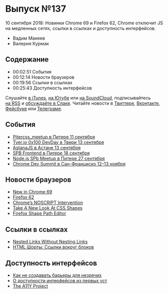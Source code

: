 # Выпуск №137

10 сентября 2018: Новинки Chrome 69 и Firefox 62, Chrome отключит JS на медленных сетях, ссылки в ссылках и доступность интерфейсов.

- Вадим Макеев
- Валерия Курмак

## Содержание

- 00:02:51 События
- 00:12:14 Новости браузеров
- 00:19:56 Ссылки в ссылках
- 00:25:43 Доступность интерфейсов

Слушайте [в iTunes](https://itunes.apple.com/podcast/id1080500016), [на Ютубе](https://www.youtube.com/playlist?list=PLMBnwIwFEFHcwuevhsNXkFTcadeX5R1Go) или [на SoundCloud](https://soundcloud.com/web-standards), подписывайтесь [на RSS](https://web-standards.ru/podcast/feed/) и [обсуждайте в Слаке](http://slack.web-standards.ru/). Читайте новости в [Твиттере](https://twitter.com/webstandards_ru), [Вконтакте](https://vk.com/webstandards_ru), [Фейсбуке](https://www.facebook.com/webstandardsru) или [Телеграме](https://t.me/webstandards_ru).

## События

- [Pitercss_meetup в Питере 11 сентября](https://medium.com/p/eeda48fbbf3b)
- [Tver.io 0x100 DevDay в Твери 13 сентября](https://www.meetup.com/tverio/events/254375421/)
- [AstanaJS в Астане 13 сентября](https://www.facebook.com/events/304756690289447/)
- [SPB Frontend в Питере 18 сентября](https://spb-frontend-events.timepad.ru/event/804943/)
- [Node.js SPb Meetup в Питере 27 сентября](https://eventuer.timepad.ru/event/803253/)
- [Chrome Dev Summit в Сан-Франциско 12–13 ноября](https://developer.chrome.com/devsummit/)

## Новости браузеров

- [New in Chrome 69](https://developers.google.com/web/updates/2018/09/nic69)
- [Firefox 62](http://tanalin.com/blog/2018/09/firefox-62/)
- [Chrome’s NOSCRIPT Intervention](https://timkadlec.com/remembers/2018-09-06-chromes-noscript-intervention/)
- [Take A New Look At CSS Shapes](https://www.smashingmagazine.com/2018/09/css-shapes/)
- [Firefox Shape Path Editor](https://hacks.mozilla.org/2018/09/make-your-web-layouts-bust-out-of-the-rectangle-with-the-firefox-shape-path-editor/)

## Ссылки в ссылках

- [Nested Links Without Nesting Links](https://www.sarasoueidan.com/blog/nested-links/)
- [HTML Шорты: Ссылки вокруг блоков](https://htmlacademy.ru/shorts/1)

## Доступность интерфейсов

- [Как не создавать барьеры для незрячих](https://youtu.be/nWJpA5MQx7s)
- [О доступности интерфейсов из первых уст](https://medium.com/p/3284085cee3f)
- [The A11Y Project](https://a11yproject.com/)
